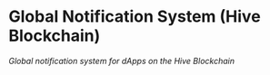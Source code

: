 # Global Notification System (Hive Blockchain)

*Global notification system for dApps on the Hive Blockchain*
